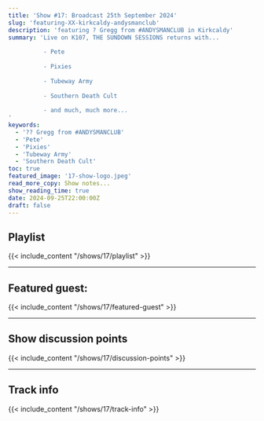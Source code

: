 ```yaml
---
title: 'Show #17: Broadcast 25th September 2024'
slug: 'featuring-XX-kirkcaldy-andysmanclub'
description: 'featuring ? Gregg from #ANDYSMANCLUB in Kirkcaldy'
summary: 'Live on K107, THE SUNDOWN SESSIONS returns with...
 
          - Pete
                    
          - Pixies
          
          - Tubeway Army
          
          - Southern Death Cult
          
          - and much, much more...
'
keywords:
  - '?? Gregg from #ANDYSMANCLUB'
  - 'Pete'
  - 'Pixies'
  - 'Tubeway Army'
  - 'Southern Death Cult'
toc: true
featured_image: '17-show-logo.jpeg'
read_more_copy: Show notes...
show_reading_time: true
date: 2024-09-25T22:00:00Z
draft: false
---
```


## Playlist
{{< include_content "/shows/17/playlist" >}}

---

## Featured guest:
{{< include_content "/shows/17/featured-guest" >}}

---

## Show discussion points
{{< include_content "/shows/17/discussion-points" >}}

---

## Track info
{{< include_content "/shows/17/track-info" >}}
